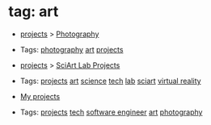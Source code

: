 
# tag: art

 * [projects](../content/projects.md) >  [Photography](../content/projects/photography.md)

  * Tags:  <a class="tag" href="#!tags/photography.md">photography</a>  <a class="tag" href="#!tags/art.md">art</a>  <a class="tag" href="#!tags/projects.md">projects</a>
 * [projects](../content/projects.md) >  [SciArt Lab Projects](../content/projects/sciartlab.md)

  * Tags:  <a class="tag" href="#!tags/projects.md">projects</a>  <a class="tag" href="#!tags/art.md">art</a>  <a class="tag" href="#!tags/science.md">science</a>  <a class="tag" href="#!tags/tech.md">tech</a>  <a class="tag" href="#!tags/lab.md">lab</a>  <a class="tag" href="#!tags/sciart.md">sciart</a>  <a class="tag" href="#!tags/virtual reality.md">virtual reality</a>
 *  [My projects](../content/projects.md)

  * Tags:  <a class="tag" href="#!tags/projects.md">projects</a>  <a class="tag" href="#!tags/tech.md">tech</a>  <a class="tag" href="#!tags/software engineer.md">software engineer</a>  <a class="tag" href="#!tags/art.md">art</a>  <a class="tag" href="#!tags/photography.md">photography</a>